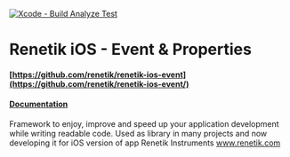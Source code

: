 [![Xcode - Build Analyze Test](https://github.com/renetik/renetik-ios-event/workflows/Xcode%20-%20Build%20Analyze%20Test/badge.svg)](https://github.com/renetik/renetik-ios-event/actions/workflows/objective-c-xcode.yml)
# Renetik iOS - Event & Properties
#### [https://github.com/renetik/renetik-ios-event](https://github.com/renetik/renetik-ios-event/)
#### [Documentation](https://renetik.github.io/renetik-ios-event/)
Framework to enjoy, improve and speed up your application development while writing readable code.
Used as library in many projects and now developing it for iOS version of app Renetik Instruments www.renetik.com

